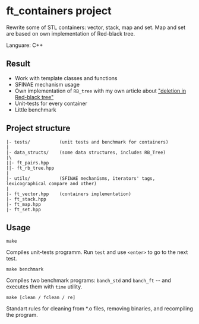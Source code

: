 # ft_containers project

  Rewrite some of STL containers: vector, stack, map and set. Map and set are based on own implementation of Red-black tree.

  Languare: C++

## Result
* Work with template classes and functions
* SFINAE mechanism usage
* Own implementation of `RB_tree` with my own article about ["deletion in Red-black tree"](https://habr.com/ru/post/573502/)
* Unit-tests for every container
* Little benchmark

## Project structure

```
|- tests/           (unit tests and benchmark for containers)
|
|- data_structs/    (some data structures, includes RB_Tree)
|\
||- ft_pairs.hpp
||- ft_rb_tree.hpp
|
|- utils/           (SFINAE mechanisms, iterators' tags, lexicographical compare and other)
|
|- ft_vector.hpp    (containers implementation)
|- ft_stack.hpp
|- ft_map.hpp
|- ft_set.hpp

```

## Usage

```
make
```
Compiles unit-tests programm. Run `test` and use `<enter>` to go to the next test.

```
make benchmark
```
Compiles two benchmark programs: `banch_std` and `banch_ft` -- and executes them with `time` utility.

```
make [clean / fclean / re]
```
Standart rules for cleaning from \*.o files, removing binaries, and recompiling the program.
